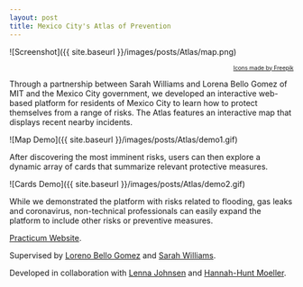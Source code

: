```yaml
---
layout: post
title: Mexico City's Atlas of Prevention
---
```


![Screenshot]({{ site.baseurl }}/images/posts/Atlas/map.png)
<div style="text-align:right">
  <a style="font-size:10px" href="www.flaticon.com">Icons made by Freepik</a>
</div>


Through a partnership between Sarah Williams and Lorena Bello Gomez of MIT and the Mexico City government, we developed an interactive web-based platform for residents of Mexico City to learn how to protect themselves from a range of risks. The Atlas features an interactive map that displays recent nearby incidents. 

![Map Demo]({{ site.baseurl }}/images/posts/Atlas/demo1.gif)

After discovering the most imminent risks, users can then explore a dynamic array of cards that summarize relevant protective measures. 

![Cards Demo]({{ site.baseurl }}/images/posts/Atlas/demo2.gif)

While we demonstrated the platform with risks related to flooding, gas leaks and coronavirus, non-technical professionals can easily expand the platform to include other risks or preventive measures.


[Practicum Website](https://dusp.mit.edu/subject/fall-2019-11s939).

Supervised by [Loreno Bello Gomez](http://act.mit.edu/people/guests/lorena-bello-gomez/) and [Sarah Williams](https://dusp.mit.edu/faculty/sarah-williams).

Developed in collaboration with [Lenna Johnsen](https://www.linkedin.com/in/lenna-johnsen-511b1480/) and [Hannah-Hunt Moeller](https://www.linkedin.com/in/hannah-hunt-moeller-61927530/).